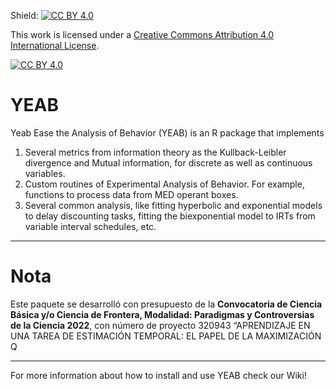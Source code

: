 
Shield: [![CC BY 4.0][cc-by-shield]][cc-by]

This work is licensed under a
[Creative Commons Attribution 4.0 International License][cc-by].

[![CC BY 4.0][cc-by-image]][cc-by]

[cc-by]: http://creativecommons.org/licenses/by/4.0/
[cc-by-image]: https://i.creativecommons.org/l/by/4.0/88x31.png
[cc-by-shield]: https://img.shields.io/badge/License-CC%20BY%204.0-lightgrey.svg

# YEAB
Yeab Ease the Analysis of Behavior (YEAB) is an R package that implements

1. Several metrics from information theory as the Kullback-Leibler divergence and Mutual information, for discrete as well as continuous variables.
2. Custom routines of Experimental Analysis of Behavior. For example, functions to process data from MED operant boxes.
3. Several common analysis, like fitting hyperbolic and exponential models to delay discounting tasks, fitting the biexponential model to IRTs from variable interval schedules, etc.

---

# Nota

Este paquete se desarrolló con presupuesto de la **Convocatoria de Ciencia Básica y/o Ciencia de Frontera, Modalidad: Paradigmas y Controversias de la Ciencia 2022**, con número de proyecto 320943 “APRENDIZAJE EN UNA TAREA DE ESTIMACIÓN TEMPORAL: EL PAPEL DE LA MAXIMIZACIÓN Q

---

For more information about how to install and use YEAB check our Wiki!


